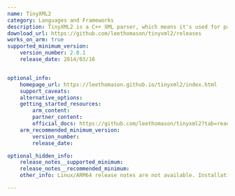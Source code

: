 ```yaml
---
name: TinyXML2
category: Languages and Frameworks
description: TinyXML2 is a C++ XML parser, which means it's used for parsing and manipulating XML documents.
download_url: https://github.com/leethomason/tinyxml2/releases
works_on_arm: true
supported_minimum_version:
    version_number: 2.0.1
    release_date: 2014/03/16


optional_info:
    homepage_url: https://leethomason.github.io/tinyxml2/index.html
    support_caveats:
    alternative_options:
    getting_started_resources:
        arm_content:
        partner_content:
        official_docs: https://github.com/leethomason/tinyxml2?tab=readme-ov-file#using-and-installing
    arm_recommended_minimum_version:
        version_number:
        release_date:

optional_hidden_info:
    release_notes__supported_minimum:
    release_notes__recommended_minimum:
    other_info: Linux/ARM64 release notes are not available. Installation and Testing were done using released tar files.

---
```

